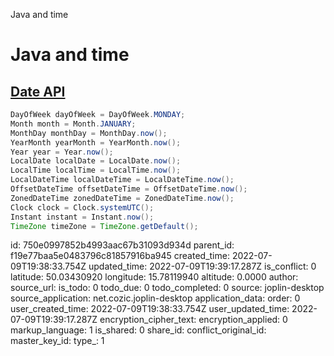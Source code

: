 Java and time

# Java and time

## [**Date API**](https://dzone.com/articles/now-its-time-to-uncomplicate-with-the-not-so-new-a)
```java
DayOfWeek dayOfWeek = DayOfWeek.MONDAY;
Month month = Month.JANUARY;
MonthDay monthDay = MonthDay.now();
YearMonth yearMonth = YearMonth.now();
Year year = Year.now();
LocalDate localDate = LocalDate.now();
LocalTime localTime = LocalTime.now();
LocalDateTime localDateTime = LocalDateTime.now();
OffsetDateTime offsetDateTime = OffsetDateTime.now();
ZonedDateTime zonedDateTime = ZonedDateTime.now();
Clock clock = Clock.systemUTC();
Instant instant = Instant.now();
TimeZone timeZone = TimeZone.getDefault();
```

id: 750e0997852b4993aac67b31093d934d
parent_id: f19e77baa5e0483796c81857916ba945
created_time: 2022-07-09T19:38:33.754Z
updated_time: 2022-07-09T19:39:17.287Z
is_conflict: 0
latitude: 50.03430920
longitude: 15.78119940
altitude: 0.0000
author: 
source_url: 
is_todo: 0
todo_due: 0
todo_completed: 0
source: joplin-desktop
source_application: net.cozic.joplin-desktop
application_data: 
order: 0
user_created_time: 2022-07-09T19:38:33.754Z
user_updated_time: 2022-07-09T19:39:17.287Z
encryption_cipher_text: 
encryption_applied: 0
markup_language: 1
is_shared: 0
share_id: 
conflict_original_id: 
master_key_id: 
type_: 1
